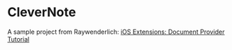 # CleverNote
A sample project from Raywenderlich: [iOS Extensions: Document Provider Tutorial](https://www.raywenderlich.com/131668/document-provider-tutorial)
